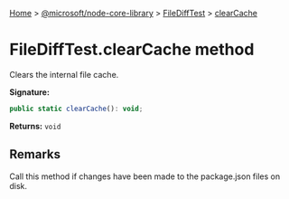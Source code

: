 [Home](./index) &gt; [@microsoft/node-core-library](node-core-library.md) &gt; [FileDiffTest](node-core-library.filedifftest.md) &gt; [clearCache](node-core-library.filedifftest.clearcache.md)

# FileDiffTest.clearCache method

Clears the internal file cache.

**Signature:**
```javascript
public static clearCache(): void;
```
**Returns:** `void`

## Remarks

Call this method if changes have been made to the package.json files on disk.
